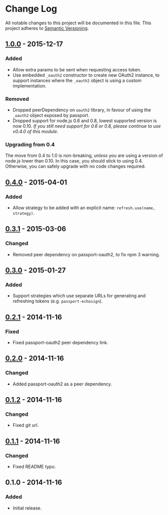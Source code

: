 # Change Log
All notable changes to this project will be documented in this file.
This project adheres to [Semantic Versioning](http://semver.org/).

## [1.0.0] - 2015-12-17
### Added
- Allow extra params to be sent when requesting access token.
- Use embedded `_oauth2` constructor to create new OAuth2 instance, to support instances where the `_oauth2` object is using a custom implementation.

### Removed
- Dropped peerDependency on `oauth2` library, in favour of using the `_oauth2` object exposed by passport.
- Dropped support for node.js 0.6 and 0.8, lowest supported version is now 0.10. _If you still need support for 0.6 or 0.8, please continue to use v0.4.0 of this module._

### Upgrading from 0.4

The move from 0.4 to 1.0 is non-breaking, _unless_ you are using a version of node.js lower than 0.10. In this case, you should stick to using 0.4. Otherwise, you can safely upgrade with no code changes required.

## [0.4.0] - 2015-04-01
### Added
- Allow strategy to be added with an explicit name: `refresh.use(name, strategy)`.

## [0.3.1] - 2015-03-06
### Changed
- Removed peer dependency on passport-oauth2, to fix npm 3 warning.

## [0.3.0] - 2015-01-27
### Added
- Support strategies which use separate URLs for generating and refreshing tokens (e.g. `passport-echosign`).

## [0.2.1] - 2014-11-16
### Fixed
- Fixed passport-oauth2 peer dependency link.

## [0.2.0] - 2014-11-16
### Changed
- Added passport-oauth2 as a peer dependency.

## [0.1.2] - 2014-11-16
### Changed
- Fixed git url.

## [0.1.1] - 2014-11-16
### Changed
- Fixed README typo.

## 0.1.0 - 2014-11-16
### Added
- Initial release.

[1.0.0]: https://github.com/fiznool/passport-oauth2-refresh/compare/v0.4.0...v1.0.0
[0.4.0]: https://github.com/fiznool/passport-oauth2-refresh/compare/v0.3.1...v0.4.0
[0.3.1]: https://github.com/fiznool/passport-oauth2-refresh/compare/v0.3.0...v0.3.1
[0.3.0]: https://github.com/fiznool/passport-oauth2-refresh/compare/v0.2.1...v0.3.0
[0.2.1]: https://github.com/fiznool/passport-oauth2-refresh/compare/v0.2.0...v0.2.1
[0.2.0]: https://github.com/fiznool/passport-oauth2-refresh/compare/v0.1.2...v0.2.0
[0.1.2]: https://github.com/fiznool/passport-oauth2-refresh/compare/v0.1.1...v0.1.2
[0.1.1]: https://github.com/fiznool/passport-oauth2-refresh/compare/v0.1.0...v0.1.1
